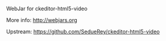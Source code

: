 WebJar for ckeditor-html5-video

More info: http://webjars.org

Upstream: https://github.com/SedueRey/ckeditor-html5-video
